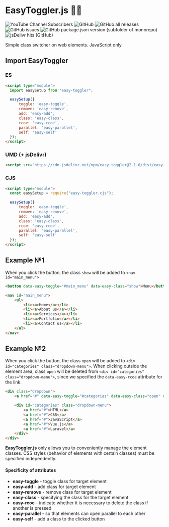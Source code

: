 # EasyToggler.js 🔗🚀
![YouTube Channel Subscribers](https://img.shields.io/youtube/channel/subscribers/UCj5-dlnKYZ7O2HIYgP8urqw?style=flat)
![GitHub](https://img.shields.io/github/license/rah-emil/easy-toggler)
![GitHub all releases](https://img.shields.io/github/downloads/rah-emil/easy-toggler/total)
![GitHub issues](https://img.shields.io/github/issues/rah-emil/easy-toggler)
![GitHub package.json version (subfolder of monorepo)](https://img.shields.io/github/package-json/v/rah-emil/easy-toggler)
![jsDelivr hits (GitHub)](https://img.shields.io/jsdelivr/gh/hm/rah-emil/easy-toggler)

Simple class switcher on web elements. JavaScript only.

## Import EasyToggler
### ES
```html
<script type="module">
  import easySetup from "easy-toggler";

  easySetup({
      toggle: 'easy-toggle',
      remove: 'easy-remove',
      add: 'easy-add',
      class: 'easy-class',
      rcoe: 'easy-rcoe',
      parallel: 'easy-parallel',
      self: 'easy-self'
  });
</script>
```

### UMD (+ jsDelivr)
```html
<script src="https://cdn.jsdelivr.net/npm/easy-toggler@2.1.0/dist/easy-toggler.min.js"></script>
```
### CJS
```html
<script type="module">
  const easySetup = require("easy-toggler.cjs");

  easySetup({
      toggle: 'easy-toggle',
      remove: 'easy-remove',
      add: 'easy-add',
      class: 'easy-class',
      rcoe: 'easy-rcoe',
      parallel: 'easy-parallel',
      self: 'easy-self'
  });
</script>
```

## Example №1
When you click the button, the class ```show``` will be added to ```<nav id="main_menu">```
```html
<button data-easy-toggle="#main_menu" data-easy-class="show">Menu</button>

<nav id="main_menu">
    <ul>
        <li><a>Home</a></li>
        <li><a>About us</a></li>
        <li><a>Services</a></li>
        <li><a>Portfolio</a></li>
        <li><a>Contact us</a></li>
    </ul>
</nav>
```

## Example №2
When you click the button, the class  ```open``` will be added to ```<div id="categories" class="dropdown-menu">```. When clicking outside the element area, class ```open``` will be deleted from ```<div id="categories" class="dropdown-menu">```, since we specified the  ```data-easy-rcoe``` attribute for the link.
```html
<div class="dropdown">
    <a href="#" data-easy-toggle="#categories" data-easy-class="open" data-easy-rcoe>Categories</a>

    <div id="categories" class="dropdown-menu">
        <a href="#">HTML</a>
        <a href="#">CSS</a>
        <a href="#">JavaScript</a>
        <a href="#">Vue.js</a>
        <a href="#">Laravel</a>
    </div>
</div>
```

**EasyToggler.js** only allows you to conveniently manage the element classes. CSS styles (behavior of elements with certain classes) must be specified independently.

#### Specificity of attributes
- **easy-toggle** - toggle class for target element
- **easy-add** - add class for target element
- **easy-remove** - remove class for target element
- **easy-class** - specifying the class for the target element
- **easy-rcoe** - indicate whether it is necessary to delete the class if another is pressed
- **easy-parallel** - so that elements can open parallel to each other
- **easy-self** - add a class to the clicked button

